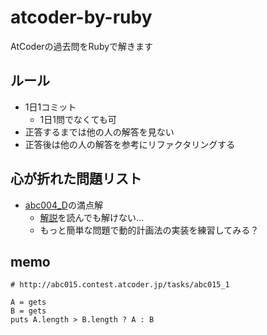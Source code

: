 # atcoder-by-ruby
AtCoderの過去問をRubyで解きます

## ルール
- 1日1コミット
  - 1日1問でなくても可
- 正答するまでは他の人の解答を見ない
- 正答後は他の人の解答を参考にリファクタリングする

## 心が折れた問題リスト
- [abc004_D](http://abc004.contest.atcoder.jp/tasks/abc004_4)の満点解
  - [解説](https://www.slideshare.net/chokudai/abc004)を読んでも解けない...
  - もっと簡単な問題で動的計画法の実装を練習してみる？

## memo

~~~
# http://abc015.contest.atcoder.jp/tasks/abc015_1

A = gets
B = gets
puts A.length > B.length ? A : B
~~~